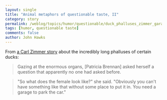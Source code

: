 ```yaml
---
layout: single 
title: "Animal metaphors of questionable taste, II" 
category: story
permalink: /weblog/topics/humor/questionable/duck_phalluses_zimmer_garage_2007.html
tags: [humor, questionable taste] 
comments: false 
author: John Hawks 
---
```



<p>
From <a href="http://www.nytimes.com/2007/05/01/science/01duck.html">a Carl Zimmer story</a> about the incredibly long phalluses of certain ducks:
</p>

<blockquote>Gazing at the enormous organs, [Patricia Brennan] asked herself a question that apparently no one had asked before.</blockquote>

<blockquote>"So what does the female look like?" she said. "Obviously you can't have something like that without some place to put it in. You need a garage to park the car."</blockquote>


